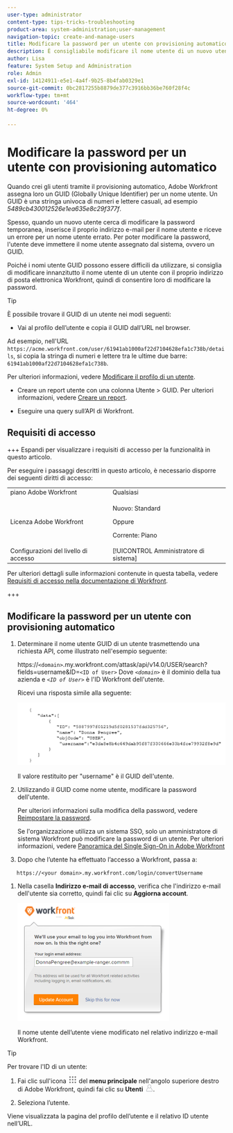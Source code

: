 ```yaml
---
user-type: administrator
content-type: tips-tricks-troubleshooting
product-area: system-administration;user-management
navigation-topic: create-and-manage-users
title: Modificare la password per un utente con provisioning automatico
description: È consigliabile modificare il nome utente di un nuovo utente con il proprio indirizzo di posta Workfront, quindi consentire agli utenti di modificare la password.
author: Lisa
feature: System Setup and Administration
role: Admin
exl-id: 14124911-e5e1-4a4f-9b25-8b4fab0329e1
source-git-commit: 0bc2817255b8879de377c3916bb36be760f28f4c
workflow-type: tm+mt
source-wordcount: '464'
ht-degree: 0%

---
```


# Modificare la password per un utente con provisioning automatico

Quando crei gli utenti tramite il provisioning automatico, Adobe Workfront assegna loro un GUID (Globally Unique Identifier) per un nome utente. Un GUID è una stringa univoca di numeri e lettere casuali, ad esempio *5489cb430012526e1ea635e8c29f377f*.

Spesso, quando un nuovo utente cerca di modificare la password temporanea, inserisce il proprio indirizzo e-mail per il nome utente e riceve un errore per un nome utente errato. Per poter modificare la password, l&#39;utente deve immettere il nome utente assegnato dal sistema, ovvero un GUID.

Poiché i nomi utente GUID possono essere difficili da utilizzare, si consiglia di modificare innanzitutto il nome utente di un utente con il proprio indirizzo di posta elettronica Workfront, quindi di consentire loro di modificare la password.

>[!TIP]
>
>È possibile trovare il GUID di un utente nei modi seguenti:
>
>* Vai al profilo dell’utente e copia il GUID dall’URL nel browser.
>
>  Ad esempio, nell&#39;URL `https://acme.workfront.com/user/61941ab1000af22d7104628efa1c738b/details`, si copia la stringa di numeri e lettere tra le ultime due barre: `61941ab1000af22d7104628efa1c738b`.
>
>  Per ulteriori informazioni, vedere [Modificare il profilo di un utente](../../../administration-and-setup/add-users/create-and-manage-users/edit-a-users-profile.md).
>
>* Creare un report utente con una colonna Utente > GUID. Per ulteriori informazioni, vedere [Creare un report](../../../reports-and-dashboards/reports/creating-and-managing-reports/create-report.md).
>
>* Eseguire una query sull’API di Workfront.
>

## Requisiti di accesso

+++ Espandi per visualizzare i requisiti di accesso per la funzionalità in questo articolo.

Per eseguire i passaggi descritti in questo articolo, è necessario disporre dei seguenti diritti di accesso:

<table style="table-layout:auto"> 
 <col> 
 <col> 
 <tbody> 
  <tr> 
   <td role="rowheader">piano Adobe Workfront</td> 
   <td>Qualsiasi</td> 
  </tr> 
  <tr> 
  <tr> 
   <td role="rowheader">Licenza Adobe Workfront</td> 
   <td><p>Nuovo: Standard</p>
       <p>Oppure</p>
       <p>Corrente: Piano</p></td>
  </tr> 
  </tr> 
  <tr> 
   <td role="rowheader">Configurazioni del livello di accesso</td> 
   <td>[!UICONTROL Amministratore di sistema]</td>
  </tr> 
 </tbody> 
</table>

Per ulteriori dettagli sulle informazioni contenute in questa tabella, vedere [Requisiti di accesso nella documentazione di Workfront](/help/quicksilver/administration-and-setup/add-users/access-levels-and-object-permissions/access-level-requirements-in-documentation.md).

+++

## Modificare la password per un utente con provisioning automatico

1. Determinare il nome utente GUID di un utente trasmettendo una richiesta API, come illustrato nell&#39;esempio seguente:

   https://`<domain>`.my.workfront.com/attask/api/v14.0/USER/search?fields=username&amp;ID=`<ID of User>` Dove *`<domain>`* è il dominio della tua azienda e *`<ID of User>`* è l&#39;ID Workfront dell&#39;utente.

   Ricevi una risposta simile alla seguente:

   ![](assets/get-guid.png)

   Il valore restituito per &quot;username&quot; è il GUID dell&#39;utente.

1. Utilizzando il GUID come nome utente, modificare la password dell&#39;utente.

   Per ulteriori informazioni sulla modifica della password, vedere [Reimpostare la password](../../../workfront-basics/manage-your-account-and-profile/managing-your-workfront-account/reset-your-password.md).

   Se l&#39;organizzazione utilizza un sistema SSO, solo un amministratore di sistema Workfront può modificare la password di un utente. Per ulteriori informazioni, vedere [Panoramica del Single Sign-On in Adobe Workfront](../../../administration-and-setup/add-users/single-sign-on/sso-in-workfront.md)

1. Dopo che l’utente ha effettuato l’accesso a Workfront, passa a:

```
   https://<your domain>.my.workfront.com/login/convertUsername
```

1. Nella casella **Indirizzo e-mail di accesso**, verifica che l&#39;indirizzo e-mail dell&#39;utente sia corretto, quindi fai clic su **Aggiorna account**.

   ![](assets/guidusername-350x272.png)

   Il nome utente dell’utente viene modificato nel relativo indirizzo e-mail Workfront.

>[!TIP]
>
>Per trovare l&#39;ID di un utente:
>
>1. Fai clic sull&#39;icona ![](assets/main-menu-icon.png) del **menu principale** nell&#39;angolo superiore destro di Adobe Workfront, quindi fai clic su **Utenti** ![](assets/users-icon-in-main-menu.png).
>
>1. Seleziona l’utente.
>
>   Viene visualizzata la pagina del profilo dell’utente e il relativo ID utente nell’URL.
>
